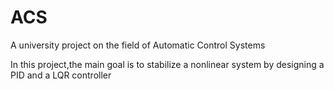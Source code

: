 # ACS
A university project on the field of Automatic Control Systems 

In this project,the main goal is to stabilize a nonlinear system by designing a PID and a LQR controller
